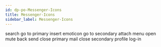 ```yaml
---
id: dp-po-Messenger-Icons
title: Messenger-Icons
sidebar_label: Messenger-Icons
---
```


<div class="dp-IconsWrapper Messenger-Icons">
	<span><span class="dp-po-Icon Icon--search"></span>search</span>
	<span><span class="dp-po-Icon Icon--go-primary"></span>go to primary</span>
	<span><span class="dp-po-Icon Icon--face-smile"></span>insert emoticon</span>
	<span><span class="dp-po-Icon Icon--go-secondary"></span>go to secondary</span>
	<span><span class="dp-po-Icon Icon--attach"></span>attach</span>
	<span><span class="dp-po-Icon Icon--caret-down"></span>menu open</span>
	<span><span class="dp-po-Icon Icon--mute"></span>mute</span>
	<span><span class="dp-po-Icon Icon--caret-left"></span>back</span>
	<span><span class="dp-po-Icon Icon--send"></span>send</span>
	<span><span class="dp-po-Icon Icon--close-primary"></span>close primary</span>
	<span><span class="dp-po-Icon Icon--mail"></span>mail</span>
	<span><span class="dp-po-Icon Icon--close"></span>close secondary</span>
	<span><span class="dp-po-Icon Icon--profile"></span>profile</span>
	<span><span class="dp-po-Icon Icon--log-in"></span>log-in</span>
</div>